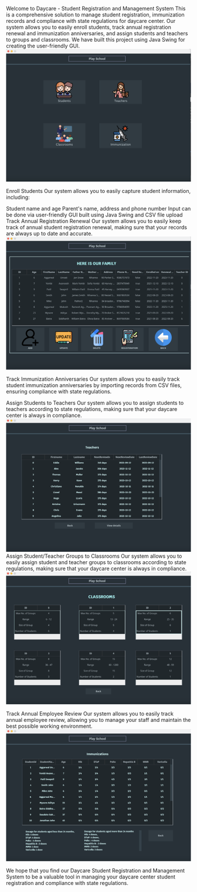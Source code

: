 Welcome to Daycare - Student Registration and Management System
This is a comprehensive solution to manage student registration, immunization records and compliance with state regulations for daycare center. Our system allows you to easily enroll students, track annual registration renewal and immunization anniversaries, and assign students and teachers to groups and classrooms. We have built this project using Java Swing for creating the user-friendly GUI.
![Screenshot of My Project](screenshot1.png)

Enroll Students
Our system allows you to easily capture student information, including:

Student name and age
Parent's name, address and phone number
Input can be done via user-friendly GUI built using Java Swing and CSV file upload
Track Annual Registration Renewal
Our system allows you to easily keep track of annual student registration renewal, making sure that your records are always up to date and accurate.
![Screenshot of My Project](screenshot2.png)

Track Immunization Anniversaries
Our system allows you to easily track student immunization anniversaries by importing records from CSV files, ensuring compliance with state regulations.

Assign Students to Teachers
Our system allows you to assign students to teachers according to state regulations, making sure that your daycare center is always in compliance.
![Screenshot of My Project](screenshot3.png)
Assign Student/Teacher Groups to Classrooms
Our system allows you to easily assign student and teacher groups to classrooms according to state regulations, making sure that your daycare center is always in compliance.
![Screenshot of My Project](screenshot4.png)

Track Annual Employee Review
Our system allows you to easily track annual employee review, allowing you to manage your staff and maintain the best possible working environment.
![Screenshot of My Project](screenshot5.png)

We hope that you find our Daycare Student Registration and Management System to be a valuable tool in managing your daycare center student registration and compliance with state regulations.




